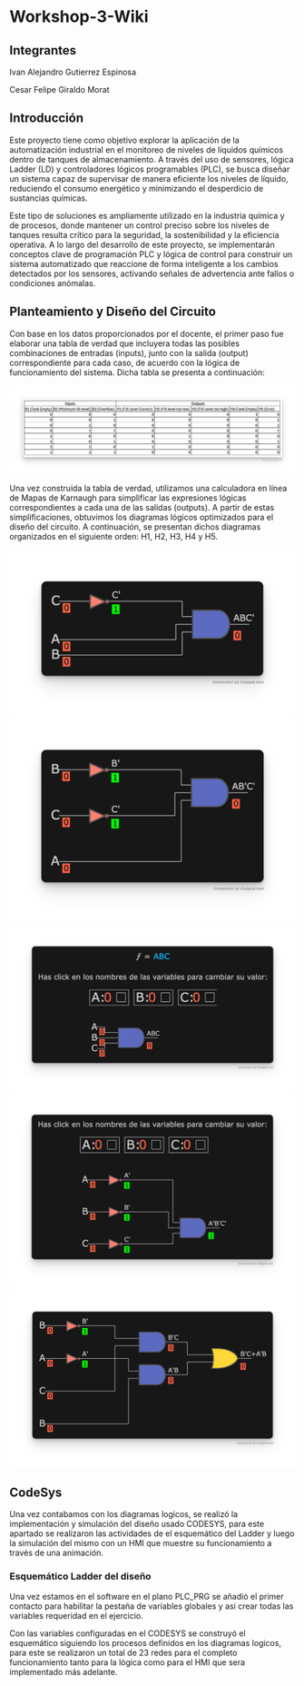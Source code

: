 # Workshop-3-Wiki

## Integrantes

Ivan Alejandro Gutierrez Espinosa

Cesar Felipe Giraldo Morat

## Introducción

Este proyecto tiene como objetivo explorar la aplicación de la automatización industrial en el monitoreo de niveles de líquidos químicos dentro de tanques de almacenamiento. A través del uso de sensores, lógica Ladder (LD) y controladores lógicos programables (PLC), se busca diseñar un sistema capaz de supervisar de manera eficiente los niveles de líquido, reduciendo el consumo energético y minimizando el desperdicio de sustancias químicas.

Este tipo de soluciones es ampliamente utilizado en la industria química y de procesos, donde mantener un control preciso sobre los niveles de tanques resulta crítico para la seguridad, la sostenibilidad y la eficiencia operativa. A lo largo del desarrollo de este proyecto, se implementarán conceptos clave de programación PLC y lógica de control para construir un sistema automatizado que reaccione de forma inteligente a los cambios detectados por los sensores, activando señales de advertencia ante fallos o condiciones anómalas.

## Planteamiento y Diseño del Circuito

Con base en los datos proporcionados por el docente, el primer paso fue elaborar una tabla de verdad que incluyera todas las posibles combinaciones de entradas (inputs), junto con la salida (output) correspondiente para cada caso, de acuerdo con la lógica de funcionamiento del sistema. Dicha tabla se presenta a continuación:

![Tabla de Verdad](Images/Tabla_de_Verdad.png)

Una vez construida la tabla de verdad, utilizamos una calculadora en línea de Mapas de Karnaugh para simplificar las expresiones lógicas correspondientes a cada una de las salidas (outputs). A partir de estas simplificaciones, obtuvimos los diagramas lógicos optimizados para el diseño del circuito. A continuación, se presentan dichos diagramas organizados en el siguiente orden: H1, H2, H3, H4 y H5.

![Diagrama H1](Images/Diagrama_H1.png)
![Diagrama H2](Images/Diagrama_H2.png)
![Diagrama H3](Images/Diagrama_H3.png)
![Diagrama H4](Images/Diagrama_H4.png)
![Diagrama H5](Images/Diagrama_H5.png)

## CodeSys
Una vez contabamos con los diagramas logicos, se realizó la implementación y simulación del diseño usado CODESYS, para este apartado se realizaron las actividades de el esquemático del Ladder y luego la simulación del mismo con un HMI que muestre su funcionamiento a través de una animación.

### Esquemático Ladder del diseño
Una vez estamos en el software en el plano PLC_PRG se añadió el primer contacto para habilitar la pestaña de variables globales y asi crear todas las variables requeridad en el ejercicio.

Con las variables configuradas en el CODESYS se construyó el esquemático siguiendo los procesos definidos en los diagramas logicos, para este se realizaron un total de 23 redes para el completo funcionamiento tanto para la lógica como para el HMI que sera implementado más adelante. 
